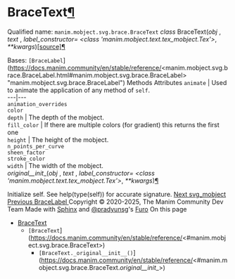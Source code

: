 # BraceText[¶](https://docs.manim.community/en/stable/reference/<#bracetext> "Link to this heading")
Qualified name: `manim.mobject.svg.brace.BraceText`
_class_ BraceText(_obj_ , _text_ , _label_constructor= <class 'manim.mobject.text.tex_mobject.Tex'>_, _**kwargs_)[[source]](https://docs.manim.community/en/stable/reference/<../_modules/manim/mobject/svg/brace.html#BraceText>)[¶](https://docs.manim.community/en/stable/reference/<#manim.mobject.svg.brace.BraceText> "Link to this definition")
    
Bases: `[BraceLabel`](https://docs.manim.community/en/stable/reference/<manim.mobject.svg.brace.BraceLabel.html#manim.mobject.svg.brace.BraceLabel> "manim.mobject.svg.brace.BraceLabel")
Methods
Attributes
`animate` | Used to animate the application of any method of `self`.  
---|---  
`animation_overrides`  
`color`  
`depth` | The depth of the mobject.  
`fill_color` | If there are multiple colors (for gradient) this returns the first one  
`height` | The height of the mobject.  
`n_points_per_curve`  
`sheen_factor`  
`stroke_color`  
`width` | The width of the mobject.  
_original__init__(_obj_ , _text_ , _label_constructor= <class 'manim.mobject.text.tex_mobject.Tex'>_, _**kwargs_)[¶](https://docs.manim.community/en/stable/reference/<#manim.mobject.svg.brace.BraceText._original__init__> "Link to this definition")
    
Initialize self. See help(type(self)) for accurate signature.
[ Next svg_mobject ](https://docs.manim.community/en/stable/reference/<manim.mobject.svg.svg_mobject.html>) [ Previous BraceLabel ](https://docs.manim.community/en/stable/reference/<manim.mobject.svg.brace.BraceLabel.html>)
Copyright © 2020-2025, The Manim Community Dev Team 
Made with [Sphinx](https://docs.manim.community/en/stable/reference/<https:/www.sphinx-doc.org/>) and [@pradyunsg](https://docs.manim.community/en/stable/reference/<https:/pradyunsg.me>)'s [Furo](https://docs.manim.community/en/stable/reference/<https:/github.com/pradyunsg/furo>)
On this page 
  * [BraceText](https://docs.manim.community/en/stable/reference/<#>)
    * `[BraceText`](https://docs.manim.community/en/stable/reference/<#manim.mobject.svg.brace.BraceText>)
      * `[BraceText._original__init__()`](https://docs.manim.community/en/stable/reference/<#manim.mobject.svg.brace.BraceText._original__init__>)


